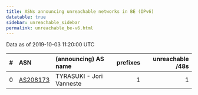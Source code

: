 ```yaml
---
title: ASNs announcing unreachable networks in BE (IPv6)
datatable: true
sidebar: unreachable_sidebar
permalink: unreachable_be-v6.html
---
```


Data as of 2019-10-03 11:20:00 UTC


<div class="datatable-begin"></div>

|   # | ASN                                      | (announcing) AS name     |   prefixes |   unreachable /48s |
|----:|:-----------------------------------------|:-------------------------|-----------:|-------------------:|
|   0 | [AS208173](unreachable_AS208173-v6.html) | TYRASUKI - Jori Vanneste |          1 |                  1 |

<div class="datatable-end"></div>